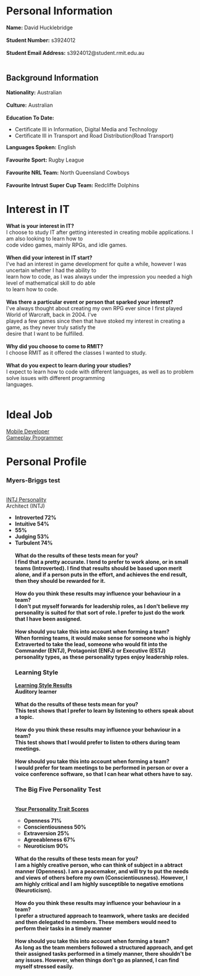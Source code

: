 <html>
  <head>
  <title>RMIT Assessment 1</title>
  </head>
  <body>
    <h1>Personal Information</h1>
    <p>
      <b>Name:</b> David Hucklebridge<br>
    <br>
      <b>Student Number:</b> s3924012<br>
    <br>
      <b>Student Email Address:</b> s3924012@student.rmit.edu.au<br>
    <br>
    <h2>Background Information</h2>
      <b>Nationality:</b> Australian<br>
    <br>
      <b>Culture:</b> Australian<br>
    <br>
      <b>Education To Date:</b>
      <ul>
        <li>Certificate III in Information, Digital Media and Technology</li>
        <li>Certificate III in Transport and Road Distribution(Road Transport)</li>
      </ul>
      <b>Languages Spoken:</b> English<br>
    <br>
      <b>Favourite Sport:</b> Rugby League<br>
    <br>
      <b>Favourite NRL Team:</b> North Queensland Cowboys<br>
    <br>
      <b>Favourite Intrust Super Cup Team:</b> Redcliffe Dolphins<br>
    </p>
    <h1>Interest in IT</h1>
    <p>
    <b>What is your interest in IT?</b><br>
    I choose to study IT after getting interested in creating mobile applications.  I am also looking to learn how to <br>
    code video games, mainly RPGs, and idle games.<br>
    <br>
    <b>When did your interest in IT start?</b><br>
    I've had an interest in game development for quite a while, however I was uncertain whether I had the ability to <br>
    learn how to code, as I was always under the impression you needed a high level of mathematical skill to do able <br>
    to learn how to code.<br>
    <br>
    <b>Was there a particular event or person that sparked your interest?</b><br>
    I've always thought about creating my own RPG ever since I first played World of Warcraft, back in 2004.  I've <br>
    played a few games since then that have stoked my interest in creating a game, as they never truly satisfy the <br>
    desire that I want to be fulfilled.<br>
    <br>
    <b>Why did you choose to come to RMIT?</b><br>
    I choose RMIT as it offered the classes I wanted to study.<br>
    <br>
    <b>What do you expect to learn during your studies?</b><br>
    I expect to learn how to code with different languages, as well as to problem solve issues with different programming <br>
    languages.<br>
    <br>
    </p>
    <h1>Ideal Job</h1>
    <p>
    <a href="https://www.seek.com.au/job/53861090?type=standout#searchRequestToken=b0b75887-a0be-4273-bce5-d9a8d1205a69">Mobile Developer</a><br>
    <a href="https://au.linkedin.com/jobs/view/gameplay-programmer-at-gameloft-2711897172?refId=TZsxn%2F70m87z1vxRZfnYpA%3D%3D&trackingId=iMoJgckrOfHAWTAkAbf9Ww%3D%3D&position=10&pageNum=0&trk=public_jobs_jserp-result_search-card">Gameplay Programmer</a>
    </p>
    <h1>Personal Profile</h1>
    <p>
      <h3>Myers-Briggs test</h3><br>
      <a href="https://www.16personalities.com/intj-personality">INTJ Personality</a><br>
      Architect (INTJ)<br>
      <ul>
        <li><b>Introverted<b/> 72%</li>
        <li><b>Intuitive</b> 54%</li>
        <li><bThinking></b> 55%</li>
        <li><b>Judging</b> 53%</li>
        <li><b>Turbulent</b> 74%</li>
      <br><b>What do the results of these tests mean for you?</b><br>
      I find that a pretty accurate. I tend to prefer to work alone, or in small teams (Introverted).  I find that results should be based upon merit alone, and if a person puts in the effort, and achieves the end result, then they should be rewarded for it.<br>
      <br><b>How do you think these results may influence your behaviour in a team?</b><br>
      I don't put myself forwards for leadership roles, as I don't believe my personality is suited for that sort of role.  I prefer to just do the work that I have been assigned.<br>
      <br><b>How should you take this into account when forming a team?</b><br>
      When forming teams, it would make sense for someone who is highly Extraverted to take the lead, someone who would fit into the Commander (ENTJ), Protagonist (ENFJ) or Executive (ESTJ) personality types, as these personality types enjoy leadership roles.<br>
      <h3>Learning Style</h3>
      <a href="http://www.educationplanner.org/students/self-assessments/learning-styles-quiz.shtml?event=results&A=9&V=8&T=3">Learning Style Results</a><br>
      Auditory learner<br>
      <br><b>What do the results of these tests mean for you?</b><br>
      This test shows that I prefer to learn by listening to others speak about a topic.<br>
      <br><b>How do you think these results may influence your behaviour in a team?</b><br>
      This test shows that I would prefer to listen to others during team meetings.<br>
      <br><b>How should you take this into account when forming a team?</b><br>
      I would prefer for team meetings to be performed in person or over a voice conference software, so that I can hear what others have to say.<br>
      <h3>The Big Five Personality Test</h3><br>
      <a href="https://www.truity.com/test-results/bigfive/17315/21428611">Your Personality Trait Scores</a><br>
      <ul>
        <li><b>Openness</b> 71%</li>
        <li><b>Conscientiousness</b> 50%</li>
        <li><b>Extraversion</b> 25%</li>
        <li><b>Agreeableness</b> 67%</li>
        <li><b>Neuroticism</b> 90%</li>
      </ul>
      <br><b>What do the results of these tests mean for you?</b><br>
      I am a highly creative person, who can think of subject in a abtract manner (Openness).  I am a peacemaker, and will try to put the needs and views of others before my own (Conscientiousness).  However, I am highly critical and I am highly susceptible to negative emotions (Neuroticism).<br>
      <br><b>How do you think these results may influence your behaviour in a team?</b><br>
      I prefer a structured approach to teamwork, where tasks are decided and then delegated to members.  These members would need to perform their tasks in a timely manner<br>
      <br><b>How should you take this into account when forming a team?</b><br>
      As long as the team members followed a structured approach, and get their assigned tasks performed in a timely manner, there shouldn't be any issues.  However, when things don't go as planned, I can find myself stressed easily.<br>
